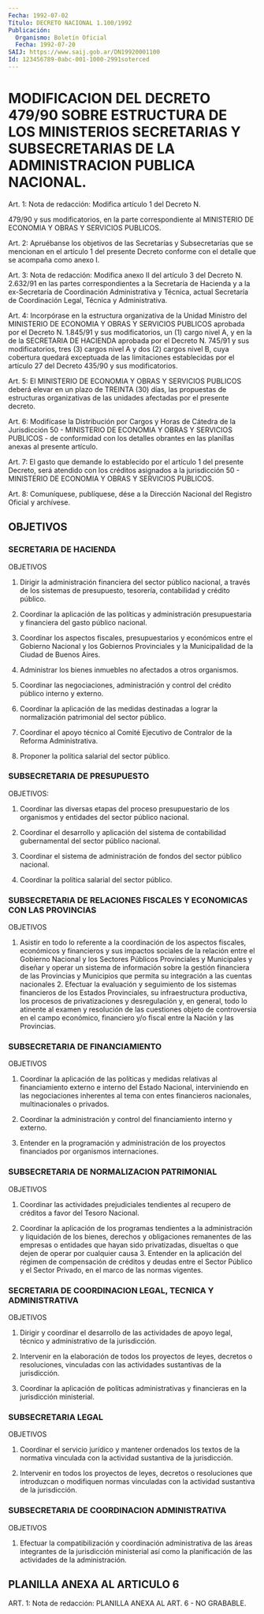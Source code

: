 ```yaml
---
Fecha: 1992-07-02
Título: DECRETO NACIONAL 1.100/1992
Publicación:
  Organismo: Boletín Oficial
  Fecha: 1992-07-20
SAIJ: https://www.saij.gob.ar/DN19920001100
Id: 123456789-0abc-001-1000-2991soterced
---
```

# MODIFICACION DEL DECRETO 479/90 SOBRE ESTRUCTURA DE LOS MINISTERIOS SECRETARIAS Y SUBSECRETARIAS DE LA ADMINISTRACION PUBLICA NACIONAL.

<a id="1"></a>
Art.  1: Nota de redacción: Modifica artículo 1 del Decreto N.

479/90  y  sus  modificatorios,  en  la  parte  correspondiente  al MINISTERIO DE ECONOMIA Y OBRAS Y SERVICIOS PUBLICOS.

<a id="2"></a>
Art.  2:  Apruébanse  los  objetivos  de  las  Secretarías  y Subsecretarías  que  se  mencionan  en  el  artículo 1 del presente Decreto  conforme  con  el detalle que se acompaña  como  anexo  I.

<a id="3"></a>
Art.  3:  Nota de redacción: Modifica anexo II del artículo 3 del  Decreto N. 2.632/91   en  las  partes  correspondientes  a  la Secretaría  de  Hacienda  y a   la  ex-Secretaría  de  Coordinación Administrativa y Técnica, actual  Secretaría de Coordinación Legal, Técnica y Administrativa.

<a id="4"></a>
Art. 4: Incorpórase en la estructura organizativa de la Unidad Ministro  del  MINISTERIO  DE ECONOMIA Y OBRAS Y SERVICIOS PUBLICOS aprobada por el Decreto N. 1.845/91 y sus  modificatorios,  un  (1) cargo  nivel  A,  y en la de la SECRETARIA DE HACIENDA aprobada por el Decreto N. 745/91 y  sus modificatorios, tres (3) cargos nivel A y dos (2) cargos nivel B,  cuya cobertura quedará exceptuada de las limitaciones establecidas por  el  artículo 27 del Decreto 435/90 y sus modificatorios.

<a id="5"></a>
Art. 5: El MINISTERIO DE ECONOMIA Y OBRAS Y SERVICIOS PUBLICOS deberá  elevar  en un plazo de TREINTA (30) días, las propuestas de estructuras  organizativas    de  las  unidades  afectadas  por  el presente decreto.

<a id="6"></a>
Art.  6:  Modifícase  la  Distribución  por  Cargos y Horas de Cátedra de la Jurisdicción 50 - MINISTERIO DE ECONOMIA  Y  OBRAS  Y SERVICIOS  PUBLICOS  -  de conformidad con los detalles obrantes en las planillas anexas al presente artículo.

<a id="7"></a>
Art.  7: El gasto que demande lo establecido por el artículo 1 del presente  Decreto,  será  atendido con los créditos asignados a la jurisdicción 50 - MINISTERIO  DE  ECONOMIA  Y  OBRAS Y SERVICIOS PUBLICOS.

<a id="8"></a>
Art.  8: Comuníquese, publíquese, dése a la Dirección Nacional del Registro Oficial y archívese.

## OBJETIVOS

### SECRETARIA DE HACIENDA

<a id="1"></a>
OBJETIVOS

1.   Dirigir  la  administración  financiera  del  sector  público nacional,  a  través  de  los  sistemas  de presupuesto, tesorería, contabilidad y crédito público.

2.  Coordinar  la  aplicación  de las políticas  y  administración presupuestaria  y  financiera  del  gasto    público  nacional.

3. Coordinar los aspectos fiscales, presupuestarios  y  económicos entre  el  Gobierno  Nacional  y  los  Gobiernos Provinciales y  la Municipalidad de la Ciudad de Buenos Aires.

4.  Administrar  los  bienes  inmuebles  no    afectados  a  otros organismos.

5.  Coordinar  las  negociaciones,  administración y  control  del crédito público interno y externo.

6. Coordinar la aplicación de las medidas  destinadas  a lograr la normalización patrimonial del sector público.

7. Coordinar el apoyo técnico al Comité Ejecutivo de Contralor  de la Reforma Administrativa.

8. Proponer la política salarial del sector público.

### SUBSECRETARIA DE PRESUPUESTO

<a id="2"></a>
OBJETIVOS:

1.  Coordinar  las  diversas  etapas del proceso presupuestario de los  organismos  y  entidades  del  sector   público  nacional.

2. Coordinar el desarrollo y aplicación del sistema de contabilidad   gubernamental  del  sector  público    nacional.

3. Coordinar el  sistema  de  administración  de fondos del sector público nacional.

4. Coordinar la política salarial del sector público.

### SUBSECRETARIA DE RELACIONES FISCALES Y ECONOMICAS CON LAS PROVINCIAS

<a id="3"></a>
OBJETIVOS

1.  Asistir en todo lo referente a la coordinación de los aspectos fiscales,  económicos  y  financieros y sus impactos sociales de la relación  entre  el  Gobierno  Nacional  y  los  Sectores  Públicos Provinciales  y Municipales  y  diseñar  y  operar  un  sistema  de información  sobre  la  gestión  financiera  de  las  Provincias  y Municipios que  permita  su  integración  a  las cuentas nacionales 2.   Efectuar  la  evaluación  y  seguimiento  de  los    sistemas financieros    de  los  Estados  Provinciales,  su  infraestructura productiva, los  procesos  de privatizaciones y desregulación y, en general, todo lo atinente al  examen y resolución de las cuestiones objeto  de  controversia  en  el campo  económico,  financiero  y/o fiscal entre la Nación y las Provincias.

### SUBSECRETARIA DE FINANCIAMIENTO

<a id="4"></a>
OBJETIVOS

1.  Coordinar  la  aplicación de las políticas y medidas relativas al  financiamiento  externo    e    interno  del  Estado  Nacional, interviniendo en las negociaciones inherentes  al  tema  con  entes financieros nacionales, multinacionales o privados.

2.  Coordinar  la  administración  y  control  del  financiamiento interno y externo.

3.  Entender en la programación y administración de los  proyectos financiados por organismos internaciones.

### SUBSECRETARIA DE NORMALIZACION PATRIMONIAL

<a id="5"></a>
OBJETIVOS

1.  Coordinar las actividades prejudiciales tendientes al recupero de créditos a favor del Tesoro Nacional.

2. Coordinar  la  aplicación  de  los  programas  tendientes  a la administración y liquidación de los bienes, derechos y obligaciones  remanentes de las empresas o entidades que hayan sido privatizadas, disueltas  o  que dejen de operar por cualquier causa 3.  Entender  en la aplicación  del  régimen  de  compensación  de créditos y deudas  entre  el Sector Público y el Sector Privado, en el marco de las normas vigentes.

### SECRETARIA DE COORDINACION LEGAL, TECNICA Y ADMINISTRATIVA

<a id="6"></a>
OBJETIVOS

1.  Dirigir  y coordinar el desarrollo de las actividades de apoyo legal, técnico y administrativo de la jurisdicción.

2. Intervenir  en  la elaboración de todos los proyectos de leyes, decretos o resoluciones, vinculadas con las actividades sustantivas de la jurisdicción.

3.  Coordinar  la  aplicación    de  políticas  administrativas  y financieras en la jurisdicción ministerial.

### SUBSECRETARIA LEGAL

<a id="7"></a>
OBJETIVOS

1.  Coordinar el servicio jurídico y mantener ordenados los textos de la  normativa  vinculada  con  la  actividad  sustantiva  de  la jurisdicción.

2.  Intervenir  en  todos  los  proyectos  de  leyes,  decretos  o resoluciones  que introduzcan o modifiquen normas vinculadas con la actividad sustantiva de la jurisdicción.

### SUBSECRETARIA DE COORDINACION ADMINISTRATIVA

<a id="8"></a>
OBJETIVOS

1.  Efectuar la compatibilización y coordinación administrativa de las áreas  integrantes  de  la jurisdicción ministerial así como la planificación de las actividades de la administración.

## PLANILLA ANEXA AL ARTICULO 6

<a id="1"></a>
ART.  1: Nota de redacción: PLANILLA ANEXA AL ART. 6 - NO GRABABLE.